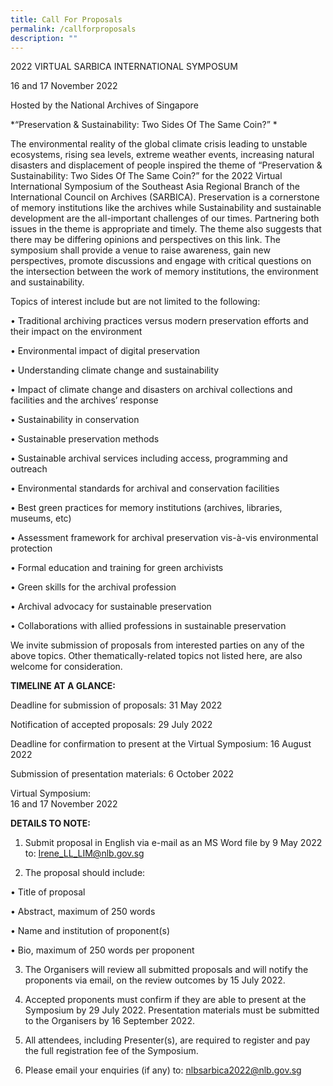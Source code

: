 ```yaml
---
title: Call For Proposals
permalink: /callforproposals
description: ""
---
```

2022 VIRTUAL SARBICA INTERNATIONAL SYMPOSUM

16 and 17 November 2022 

Hosted by the National Archives of Singapore 

*“Preservation & Sustainability: Two Sides Of The Same Coin?” * 

The environmental reality of the global climate crisis leading to unstable ecosystems, rising sea levels, extreme weather events, increasing natural disasters and displacement of people  inspired the theme of “Preservation & Sustainability: Two Sides Of The Same Coin?” for the 2022 Virtual International Symposium of the Southeast Asia Regional Branch of the International Council on Archives (SARBICA). Preservation is a cornerstone of memory institutions like the archives while Sustainability and sustainable development are the all-important challenges of our times. Partnering both issues in the theme is appropriate and timely. The theme also suggests that there may be differing opinions and perspectives on this link. The symposium shall provide a venue to raise awareness, gain new perspectives, promote discussions and engage with critical questions on the intersection between the work of memory institutions, the environment and sustainability. 

Topics of interest include but are not limited to the following: 

•	Traditional archiving practices versus modern preservation efforts and  their impact on the environment

•	Environmental impact of digital preservation

•	Understanding climate change and sustainability 

•	Impact of climate change and disasters on archival collections and facilities and the archives’ response  

•	Sustainability in conservation

•	Sustainable preservation methods 

•	Sustainable archival services including access, programming  and outreach 

•	Environmental standards for archival and conservation facilities

•	Best green practices for memory institutions (archives, libraries, museums, etc) 

•	Assessment framework for archival preservation vis-à-vis  environmental protection

•	Formal education and training for green archivists

•	Green skills for the archival profession 

•	Archival advocacy for sustainable preservation  

•	Collaborations with allied professions in sustainable preservation 

We invite submission of proposals from interested parties on any of the above topics. Other thematically-related topics not listed here, are also welcome for consideration.


**TIMELINE AT A GLANCE:**

Deadline for submission of proposals: 
31 May 2022

Notification of accepted proposals:                                                                       29 July 2022 

Deadline for confirmation to present at the Virtual Symposium:  16 August 2022

Submission of presentation materials:                                              6 October 2022

Virtual Symposium:                                                                       
16 and 17 November 2022 	                                               

		
**DETAILS TO NOTE:**

1.	Submit proposal in English via e-mail as an MS Word file by 9 May 2022 to:
Irene_LL_LIM@nlb.gov.sg 

2.	The proposal should include: 

•	Title of proposal

•	Abstract, maximum of 250 words 

•	Name and institution of proponent(s)

•	Bio, maximum of 250 words per proponent 

3.	The Organisers will review all submitted proposals and will notify the proponents via email, on the review outcomes by 15 July 2022.

4.	Accepted proponents must confirm if they are able to present at the Symposium by 29 July 2022.  Presentation materials must be submitted to the Organisers by 16 September 2022.

5.	All attendees, including Presenter(s), are required to register and pay the full registration fee of the Symposium. 

6.	Please email your enquiries (if any) to:
      nlbsarbica2022@nlb.gov.sg